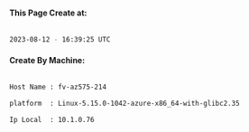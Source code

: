 
   
#### This Page Create at:

```bash

2023-08-12 - 16:39:25 UTC

```

#### Create By Machine:

```bash

Host Name : fv-az575-214

platform  : Linux-5.15.0-1042-azure-x86_64-with-glibc2.35

Ip Local  : 10.1.0.76

```

